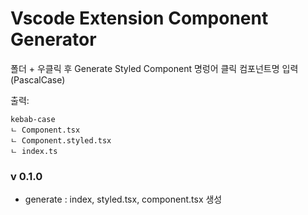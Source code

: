 # Vscode Extension Component Generator

폴더 + 우클릭 후 Generate Styled Component 명렁어 클릭
컴포넌트명 입력(PascalCase)

출력:

```
kebab-case
ㄴ Component.tsx
ㄴ Component.styled.tsx
ㄴ index.ts
```

### v 0.1.0

- generate : index, styled.tsx, component.tsx 생성

